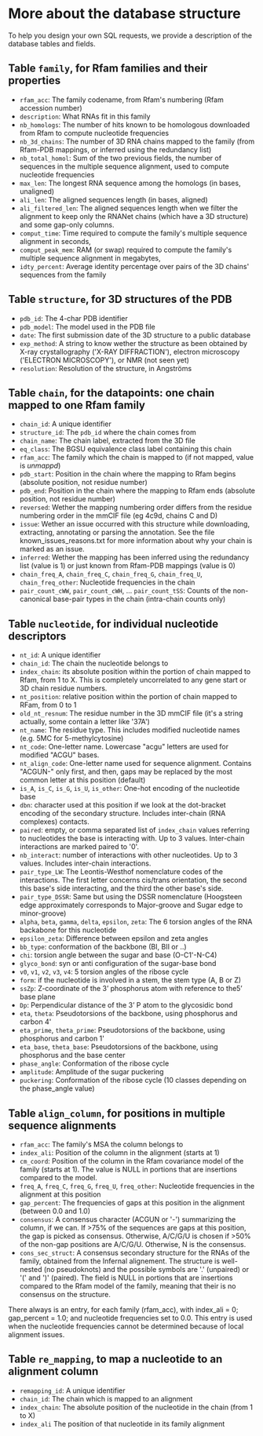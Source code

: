 
# More about the database structure
To help you design your own SQL requests, we provide a description of the database tables and fields.

## Table `family`, for Rfam families and their properties
* `rfam_acc`: The family codename, from Rfam's numbering (Rfam accession number)
* `description`: What RNAs fit in this family
* `nb_homologs`: The number of hits known to be homologous downloaded from Rfam to compute nucleotide frequencies
* `nb_3d_chains`: The number of 3D RNA chains mapped to the family (from Rfam-PDB mappings, or inferred using the redundancy list)
* `nb_total_homol`: Sum of the two previous fields, the number of sequences in the multiple sequence alignment, used to compute nucleotide frequencies
* `max_len`: The longest RNA sequence among the homologs (in bases, unaligned)
* `ali_len`: The aligned sequences length (in bases, aligned)
* `ali_filtered_len`: The aligned sequences length when we filter the alignment to keep only the RNANet chains (which have a 3D structure) and some gap-only columns.
* `comput_time`: Time required to compute the family's multiple sequence alignment in seconds,
* `comput_peak_mem`: RAM (or swap) required to compute the family's multiple sequence alignment in megabytes,
* `idty_percent`: Average identity percentage over pairs of the 3D chains' sequences from the family

## Table `structure`, for 3D structures of the PDB
* `pdb_id`: The 4-char PDB identifier
* `pdb_model`: The model used in the PDB file
* `date`: The first submission date of the 3D structure to a public database
* `exp_method`: A string to know wether the structure as been obtained by X-ray crystallography ('X-RAY DIFFRACTION'), electron microscopy ('ELECTRON MICROSCOPY'), or NMR (not seen yet)
* `resolution`: Resolution of the structure, in Angströms

## Table `chain`, for the datapoints: one chain mapped to one Rfam family
* `chain_id`: A unique identifier
* `structure_id`: The `pdb_id` where the chain comes from
* `chain_name`: The chain label, extracted from the 3D file
* `eq_class`: The BGSU equivalence class label containing this chain
* `rfam_acc`: The family which the chain is mapped to (if not mapped, value is *unmappd*)
* `pdb_start`: Position in the chain where the mapping to Rfam begins (absolute position, not residue number)
* `pdb_end`: Position in the chain where the mapping to Rfam ends (absolute position, not residue number)
* `reversed`: Wether the mapping numbering order differs from the residue numbering order in the mmCIF file (eg 4c9d, chains C and D)
* `issue`: Wether an issue occurred with this structure while downloading, extracting, annotating or parsing the annotation. See the file known_issues_reasons.txt for more information about why your chain is marked as an issue.
* `inferred`: Wether the mapping has been inferred using the redundancy list (value is 1) or just known from Rfam-PDB mappings (value is 0)
* `chain_freq_A`, `chain_freq_C`, `chain_freq_G`, `chain_freq_U`, `chain_freq_other`: Nucleotide frequencies in the chain
* `pair_count_cWW`, `pair_count_cWH`, ... `pair_count_tSS`: Counts of the non-canonical base-pair types in the chain (intra-chain counts only)

## Table `nucleotide`, for individual nucleotide descriptors
* `nt_id`: A unique identifier
* `chain_id`: The chain the nucleotide belongs to
* `index_chain`: its absolute position within the portion of chain mapped to Rfam, from 1 to X. This is completely uncorrelated to any gene start or 3D chain residue numbers.
* `nt_position`: relative position within the portion of chain mapped to RFam, from 0 to 1
* `old_nt_resnum`: The residue number in the 3D mmCIF file (it's a string actually, some contain a letter like '37A')
* `nt_name`: The residue type. This includes modified nucleotide names (e.g. 5MC for 5-methylcytosine)
* `nt_code`: One-letter name. Lowercase "acgu" letters are used for modified "ACGU" bases.
* `nt_align_code`: One-letter name used for sequence alignment. Contains "ACGUN-" only first, and then, gaps may be replaced by the most common letter at this position (default)
* `is_A`, `is_C`, `is_G`, `is_U`, `is_other`: One-hot encoding of the nucleotide base
* `dbn`: character used at this position if we look at the dot-bracket encoding of the secondary structure. Includes inter-chain (RNA complexes) contacts.
* `paired`: empty, or comma separated list of `index_chain` values referring to nucleotides the base is interacting with. Up to 3 values. Inter-chain interactions are marked paired to '0'.
* `nb_interact`: number of interactions with other nucleotides. Up to 3 values. Includes inter-chain interactions.
* `pair_type_LW`: The Leontis-Westhof nomenclature codes of the interactions. The first letter concerns cis/trans orientation, the second this base's side interacting, and the third the other base's side.
* `pair_type_DSSR`: Same but using the DSSR nomenclature (Hoogsteen edge approximately corresponds to Major-groove and Sugar edge to minor-groove)
* `alpha`, `beta`, `gamma`, `delta`, `epsilon`, `zeta`: The 6 torsion angles of the RNA backabone for this nucleotide
* `epsilon_zeta`: Difference between epsilon and zeta angles
* `bb_type`: conformation of the backbone (BI, BII or ..)
* `chi`: torsion angle between the sugar and base (O-C1'-N-C4)
* `glyco_bond`: syn or anti configuration of the sugar-base bond
* `v0`, `v1`, `v2`, `v3`, `v4`: 5 torsion angles of the ribose cycle
* `form`: if the nucleotide is involved in a stem, the stem type (A, B or Z)
* `ssZp`: Z-coordinate of the 3’ phosphorus atom with reference to the5’ base plane
* `Dp`: Perpendicular distance of the 3’ P atom to the glycosidic bond
* `eta`, `theta`: Pseudotorsions of the backbone, using phosphorus and carbon 4'
* `eta_prime`, `theta_prime`: Pseudotorsions of the backbone, using phosphorus and carbon 1'
* `eta_base`, `theta_base`: Pseudotorsions of the backbone, using phosphorus and the base center
* `phase_angle`: Conformation of the ribose cycle
* `amplitude`: Amplitude of the sugar puckering
* `puckering`: Conformation of the ribose cycle (10 classes depending on the phase_angle value)

## Table `align_column`, for positions in multiple sequence alignments
* `rfam_acc`: The family's MSA the column belongs to
* `index_ali`: Position of the column in the alignment (starts at 1)
* `cm_coord`: Position of the column in the Rfam covariance model of the family (starts at 1). The value is NULL in portions that are insertions compared to the model.
* `freq_A`, `freq_C`, `freq_G`, `freq_U`, `freq_other`: Nucleotide frequencies in the alignment at this position
* `gap_percent`: The frequencies of gaps at this position in the alignment (between 0.0 and 1.0)
* `consensus`: A consensus character (ACGUN or '-') summarizing the column, if we can. If >75% of the sequences are gaps at this position, the gap is picked as consensus. Otherwise, A/C/G/U is chosen if >50% of the non-gap positions are A/C/G/U. Otherwise, N is the consensus.
* `cons_sec_struct`: A consensus secondary structure for the RNAs of the family, obtained from the Infernal alignement. The structure is well-nested (no pseudoknots) and the possible symbols are '.' (unpaired) or '(' and ')' (paired). The field is NULL in portions that are insertions compared to the Rfam model of the family, meaning that their is no consensus on the structure.

There always is an entry, for each family (rfam_acc), with index_ali = 0; gap_percent = 1.0; and nucleotide frequencies set to 0.0. This entry is used when the nucleotide frequencies cannot be determined because of local alignment issues.

## Table `re_mapping`, to map a nucleotide to an alignment column
* `remapping_id`: A unique identifier
* `chain_id`: The chain which is mapped to an alignment
* `index_chain`: The absolute position of the nucleotide in the chain (from 1 to X)
* `index_ali` The position of that nucleotide in its family alignment
